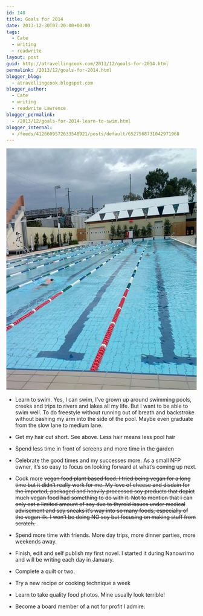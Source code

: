 ```yaml
---
id: 148
title: Goals for 2014
date: 2013-12-30T07:20:00+00:00
tags:
  - Cate
  - writing
  - readwrite
layout: post
guid: http://atravellingcook.com/2013/12/goals-for-2014.html
permalink: /2013/12/goals-for-2014.html
blogger_blog:
  - atravellingcook.blogspot.com
blogger_author:
  - Cate
  - writing
  - readwrite Lawrence
blogger_permalink:
  - /2013/12/goals-for-2014-learn-to-swim.html
blogger_internal:
  - /feeds/4126609572633548921/posts/default/6527568731042971968
---
```


[<img class="alignnone size-full wp-image-575" src="/images/atc-migrate/2014/01/1979604_10151951652231249_5228619786044142636_n.jpg" alt="1979604_10151951652231249_5228619786044142636_n" width="640" height="640" />](/images/atc-migrate/2014/01/1979604_10151951652231249_5228619786044142636_n.jpg)

-   Learn to swim. Yes, I can swim, I’ve grown up around swimming pools, creeks and trips to rivers and lakes all my life. But I want to be able to swim well. To do freestyle without running out of breath and backstroke without bashing my arm into the side of the pool. Maybe even graduate from the slow lane to medium lane.

-   Get my hair cut short. See above. Less hair means less pool hair

-   Spend less time in front of screens and more time in the garden

-   Celebrate the good times and my successes more. As a small NFP owner, it’s so easy to focus on looking forward at what’s coming up next.

-   Cook more <span style="text-decoration: line-through;">vegan food plant based food. I tried being vegan for a long time but it didn’t really work for me. My love of cheese and disdain for the imported, packaged and heavily processed soy products that depict much vegan food had something to do with it. Not to mention that I can only eat a limited amount of soy due to thyroid issues under medical advisement and soy sneaks it’s way into so many foods, especially of the vegan ilk. I won’t be doing NO soy but focusing on making stuff from scratch.

-   Spend more time with friends. More day trips, more dinner parties, more weekends away.

-   Finish, edit and self publish my first novel. I started it during Nanowrimo and will be writing each day in January.

-   Complete a quilt or two.

-   Try a new recipe or cooking technique a week

-   Learn to take quality food photos. Mine usually look terrible!

-   Become a board member of a not for profit I admire.
